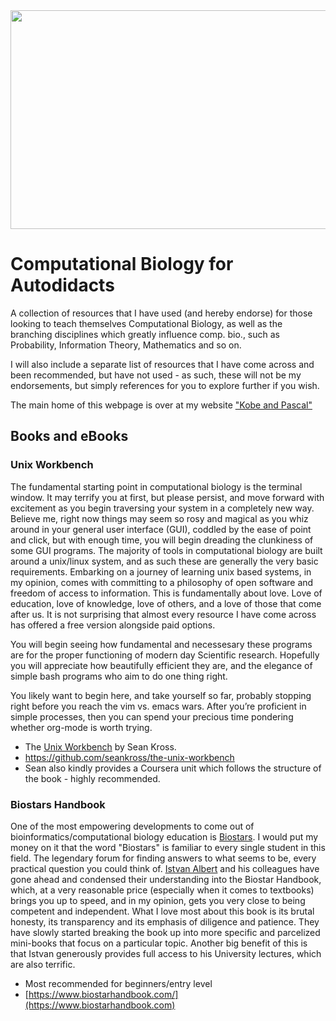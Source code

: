 <img src="https://res.akamaized.net/domain/image/fetch/c_fill,h_630,w_1200/https://static.domain.com.au/cre/production/2016/12/nationallibraryczechrepublic.jpg" height="350" width="900" align="center">




# Computational Biology for Autodidacts
A collection of resources that I have used (and hereby endorse) for those looking to teach themselves Computational Biology, as well as the branching disciplines which greatly influence comp. bio., such as Probability, Information Theory, Mathematics and so on. 

I will also include a separate list of resources that I have come across and been recommended, but have not used - as such, these will not be my endorsements, but simply references for you to explore further if you wish.


The main home of this webpage is over at my website ["Kobe and Pascal"](https://kobeandpascal.com/computational-biology-for-autodidacts/)

## Books and eBooks

### Unix Workbench
The fundamental starting point in computational biology is the terminal window. It may terrify you at first, but please persist, and move forward with excitement as you begin traversing your system in a completely new way. Believe me, right now things may seem so rosy and magical as you whiz around in your general user interface (GUI), coddled by the ease of point and click, but with enough time, you will begin dreading the clunkiness of some GUI programs. The majority of tools in computational biology are built around a unix/linux system, and as such these are generally the very basic requirements. Embarking on a journey of learning unix based systems, in my opinion, comes with committing to a philosophy of open software and freedom of access to information. This is fundamentally about love. Love of education, love of knowledge, love of others, and a love of those that come after us. It is not surprising that almost every resource I have come across has offered a free version alongside paid options. 

You will begin seeing how fundamental and necessesary these programs are for the proper functioning of modern day Scientific research. Hopefully you will appreciate how beautifully efficient they are, and the elegance of simple bash programs who aim to do one thing right.

You likely want to begin here, and take yourself so far, probably stopping right before you reach the vim vs. emacs wars. After you’re proficient in simple processes, then you can spend your precious time pondering whether org-mode is worth trying.

* The [Unix Workbench](https://seankross.com/the-unix-workbench/) by Sean Kross. 
* https://github.com/seankross/the-unix-workbench 
* Sean also kindly provides a Coursera unit which follows the structure of the book - highly recommended.


### Biostars Handbook

One of the most empowering developments to come out of bioinformatics/computational biology education is [Biostars](https://www.biostars.org/). I would put my money on it that the word "Biostars" is familiar to every single student in this field. The legendary forum for finding answers to what seems to be, every practical question you could think of. [Istvan Albert](https://github.com/ialbert) and his colleagues have gone ahead and condensed their understanding into the Biostar Handbook, which, at a very reasonable price (especially when it comes to textbooks) brings you up to speed, and in my opinion, gets you very close to being competent and independent. What I love most about this book is its brutal honesty, its transparency and its emphasis of diligence and patience. They have slowly started breaking the book up into more specific and parcelized mini-books that focus on a particular topic. Another big benefit of this is that Istvan generously provides full access to his University lectures, which are also terrific.  

* Most recommended for beginners/entry level
* [https://www.biostarhandbook.com/](https://www.biostarhandbook.com)
